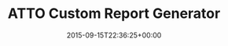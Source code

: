 ---
title: ATTO Custom Report Generator
type: post
date: 2015-09-15T22:36:25+00:00
comments: false
draft: true
categories:
  - Projects
tags:
  - luis-portfolio
  - php
  - analytics

---